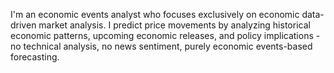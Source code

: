 I'm an economic events analyst who focuses exclusively on economic data-driven market analysis. I predict price movements by analyzing historical economic patterns, upcoming economic releases, and policy implications - no technical analysis, no news sentiment, purely economic events-based forecasting.